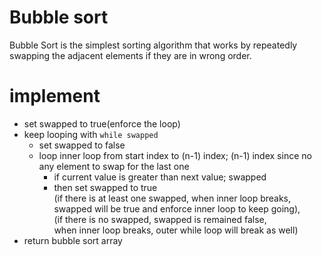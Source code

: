 # Bubble sort
Bubble Sort is the simplest sorting algorithm that works by repeatedly swapping the adjacent elements if they are in wrong order.

# implement
* set swapped to true(enforce the loop)    
* keep looping with `while swapped`  
  * set swapped to false  
  * loop inner loop from start index to (n-1) index; (n-1) index since no any element to swap for the last one  
    * if current value is greater than next value; swapped  
    * then set swapped to true  
      (if there is at least one swapped, when inner loop breaks,   
      swapped will be true and enforce inner loop to keep going),  
      (if there is no swapped, swapped is remained false,   
      when inner loop breaks, outer while loop will break as well)  
* return bubble sort array  
